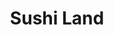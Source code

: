 ---
layout: place
title: "Sushi Land"
permalink: /pennsylvania/bryn-mawr/sushi-land.html
stateAbbr: PA
stateName: Pennsylvania
cityName: Bryn Mawr
seo:
  name: "Sushi Land"
  type: Restaurant
  links: http://www.sushiland.us/
description: "Popular, BYOB Japanese restaurant serving a variety of sushi, rolls & more in basic surroundings. Sushi Land serves delicious sushi in Bryn Mawr, Pennsylvania. Try fresh Japanese dishes for a great dining experience. Available for takeout, delivery, lunch, and dinner."
place_id: ChIJV9g8-_S_xokRspis9BTjVYE
photos:
  - name: >-
      places/ChIJV9g8-_S_xokRspis9BTjVYE/photos/AeeoHcKwS5VrV50s8Isj5p6p0CHKeMBf3I-gzMvBR6WgXQg6l4dlCCDnaUcoTg5oXU76Yi6vzPQZXGV7YFVdCixcnorrqPLZPGJnHv4yIujxCNPbP-SC6QWfqg_A8FKRJZzkP-M9McWhYsqzW8iCajGtIg9yShE58HmihPhNrq0ejnGxeGKP8qggYHDiiAi6vljKQq5BbLeS-uYFDpcWamtKJt3aKHqawM6p7CtzY9w3HkM_m0jd4mNSI0olZfzlQfVcfWb76MsqEXRdUnkh4snVeeLsEYw-KPuC42a4WqxnFf-5Ke-_0QYqSMGqFAzpeKIegi0JCnZQXYSvX_0s98G28gPMfIj56tXuee4ifcAj4Rvfni5AmqqCYBMgRo2cAvUIENPk3KeQn1MaVhPGV94QbD_x0PlOkSOmQ6PmxqHGC3XxC0A
    widthPx: 4160
    heightPx: 3120
    authorAttributions:
      - displayName: David Daskilewicz
        uri: https://maps.google.com/maps/contrib/104074199097771194842
        photoUri: >-
          https://lh3.googleusercontent.com/a/ACg8ocJwzQae34HGbEUsayNkq44sdhRSm2iXYMiB3aDYoOs9mWj88w=s100-p-k-no-mo
    flagContentUri: >-
      https://www.google.com/local/imagery/report/?cb_client=maps_api_places.places_api&image_key=!1e10!2sCIHM0ogKEICAgIDEw5zDmgE&hl=en-US
    googleMapsUri: >-
      https://www.google.com/maps/place//data=!3m4!1e2!3m2!1sCIHM0ogKEICAgIDEw5zDmgE!2e10!4m2!3m1!1s0x89c6bff4fb3cd857:0x8155e314f4ac98b2
  - name: >-
      places/ChIJV9g8-_S_xokRspis9BTjVYE/photos/AeeoHcKxuoCCCjhY10Pk21KtXCMl8M1V-DTwhkUqC6vaTTlchyHiQjT5SJLBmkx5zKC-sFy_jOkCunraH9raOtEiwjdDAcVwB6sVkxNaQwO17hEohS0YL07j0-rgH13fPVMQ3x-_WJyGlZ5WXADpAi__o3HQUMjBLAlk3rzYR-rXda_-zXCyXea8-lj3uJq4Std8y_7pmrg5RGSTkvOGVDPi7Hcu9Ls7tBINzZ9szaddsE-uj5Q8LFFgIZczFTelPulC2MmjvViNItHUh4XUGUiXbF52qmlZZVIpQUyNLjzCLDHphCa1u61ezfEim3oXr0tsw-pv__ofzGM0A7oV6HFcbLAvwj0l-Wsp4wpxWMZekgdNjxTSrI8LVTKemxLMlYOZW5yCQUL0VQn8HNGOhcKmQ7d2917ftD-R9teV0pcZuIs
    widthPx: 4032
    heightPx: 3024
    authorAttributions:
      - displayName: John Strawbridge
        uri: https://maps.google.com/maps/contrib/117084714377230090576
        photoUri: >-
          https://lh3.googleusercontent.com/a-/ALV-UjUtDAufWtTQo90sN8GCON9oNnlIxPus6Gb5uqM6eLhJcrHliyLd=s100-p-k-no-mo
    flagContentUri: >-
      https://www.google.com/local/imagery/report/?cb_client=maps_api_places.places_api&image_key=!1e10!2sCIHM0ogKEICAgICEtZaPGw&hl=en-US
    googleMapsUri: >-
      https://www.google.com/maps/place//data=!3m4!1e2!3m2!1sCIHM0ogKEICAgICEtZaPGw!2e10!4m2!3m1!1s0x89c6bff4fb3cd857:0x8155e314f4ac98b2
  - name: >-
      places/ChIJV9g8-_S_xokRspis9BTjVYE/photos/AeeoHcIPbPuwJdEchxa9bnqkfA4mBTkyQ0SZTx2zrS2K55NrQDgv0cMK5cR0P2NMDsxfdE2xJgqi-wntwFmOiSItPTXmKu42Yn-X-bNEX-Ks9ObiFX_bYNO56uwu_XzxAlthEURqm1Wa9-K6Fq12c4Owo3WPTana5UWaIO4EMqy5_QQpDVAPBozAdcG6vR9QL61G116HUExNRhcDRI1SN44f0EGti-BKEg3lCUOgOD3Oa_nNKt1u0_kkSNjD5djZexj7vwi-lzPo4NK3_VD_k6iAYflhVZFIOcvsszKW2hapEDdReg0CmLhqT-JYiLmZL5Z_2qLaq4NKJvLywfLf3sxXPUEdKS9I6gGp6TplX2SLjDuT2rUt01mbGyz2yBn-4HJwD3g5_KudutboVdfMjaJK0MlNIQnTwRQDPuanP-Hkk1krO1uo
    widthPx: 4800
    heightPx: 3600
    authorAttributions:
      - displayName: Aman Sharma
        uri: https://maps.google.com/maps/contrib/108977815995241079098
        photoUri: >-
          https://lh3.googleusercontent.com/a-/ALV-UjUMkR1siB4fP4QeT1GQ0TiOfhQ0VobL7KfWy7k_UgzvQ_uB6l0mMA=s100-p-k-no-mo
    flagContentUri: >-
      https://www.google.com/local/imagery/report/?cb_client=maps_api_places.places_api&image_key=!1e10!2sCIHM0ogKEICAgICLh5iqyAE&hl=en-US
    googleMapsUri: >-
      https://www.google.com/maps/place//data=!3m4!1e2!3m2!1sCIHM0ogKEICAgICLh5iqyAE!2e10!4m2!3m1!1s0x89c6bff4fb3cd857:0x8155e314f4ac98b2
  - name: >-
      places/ChIJV9g8-_S_xokRspis9BTjVYE/photos/AeeoHcLwobrv24Y7FBmIOILjgp_lnGs2NQM2Sq8YpLasIgOKj9NszE_wU5o5oXmzGm4QjlJ7a98F_uLRXOzPDmaGvwQFz6XXUmOynq33cx88EedVxJR2c2yiS4L1WDbQ9JyYJ9qjMIbaenKWPM2MYBqBBg0a7BJ0Z8_vtvopiHyMeWP6Xeo_-DjzLYBRMBOgwH5dY9bDD4ybxyBgl3jKHGJyFBI_aQ5lGT5VcEBeMKvMJeLtQoTzaCv8odv6cksXcPM_ELfYE2iMyiDsQ_QOQsmRCUjFkf9DwuVa6Gg3wwN63M3x_8mei-aMPahS0iKVwMQmfPi_5YHGGPVnMe3s7fQJYvGm2RFeK0uoTEoskL3KQtX9ZxBeZJXBb9R_DWQHYq4PNun8AasKtiy8Y15UBNHDDDzj9X_QRX8gqD_gO1HZ_I7V-A
    widthPx: 4032
    heightPx: 3024
    authorAttributions:
      - displayName: Handan Bao
        uri: https://maps.google.com/maps/contrib/117043933150672977446
        photoUri: >-
          https://lh3.googleusercontent.com/a-/ALV-UjU9cJiNm319iRCGKFqWJJONRLx0tUnxmD7_AqqhpC4xLN9tZvZh2g=s100-p-k-no-mo
    flagContentUri: >-
      https://www.google.com/local/imagery/report/?cb_client=maps_api_places.places_api&image_key=!1e10!2sCIHM0ogKEICAgICMmsi_SA&hl=en-US
    googleMapsUri: >-
      https://www.google.com/maps/place//data=!3m4!1e2!3m2!1sCIHM0ogKEICAgICMmsi_SA!2e10!4m2!3m1!1s0x89c6bff4fb3cd857:0x8155e314f4ac98b2
  - name: >-
      places/ChIJV9g8-_S_xokRspis9BTjVYE/photos/AeeoHcKH6oYxxCwjziX8zhEWOms05bhHoo3RRvuQOorNpDIqmWpXaG3r2ny4JCmBcyzkuVDjCrpOua5wssJyDMUUf3jA1qR8w-xHNfMEEZZKDojkHGJ7GBhUW5zkXccH9bQ2mQn5W5eAH2qXukn2YmQB7X1ZCnwykTVYLWV2qt49KXxRmh1ETAm2TpRt7X6vF0oA38QMMf9BYwqqUX62URRL9Wjniz2Iry27IPdUKyo1lqD4Ut4gmyEaezSy_eBjpX2iog2K0vTjDgXjEdXoTtMC8mCbaU3LuTgs3H8DwyUtHVzzq_DRfWhNRE1bm3yiB7h9B2ajJHckVoiBGuQVqeWMfStK_Xe8wmqECaLtQAOaoSmhY94dPCZOlsXpD-_v_pocNC1_4tGSst2esQUJToxWCsb8vFCGl2Gfdh16KRmza4Euz0s
    widthPx: 2915
    heightPx: 2989
    authorAttributions:
      - displayName: MH “JolieMH” K
        uri: https://maps.google.com/maps/contrib/109976884800661481019
        photoUri: >-
          https://lh3.googleusercontent.com/a-/ALV-UjVJO-B92o8OH678otl-2H6xq7aasMZVKUMwHQbDO8b_oAxgQrg=s100-p-k-no-mo
    flagContentUri: >-
      https://www.google.com/local/imagery/report/?cb_client=maps_api_places.places_api&image_key=!1e10!2sCIHM0ogKEICAgMCw06Ke1QE&hl=en-US
    googleMapsUri: >-
      https://www.google.com/maps/place//data=!3m4!1e2!3m2!1sCIHM0ogKEICAgMCw06Ke1QE!2e10!4m2!3m1!1s0x89c6bff4fb3cd857:0x8155e314f4ac98b2
  - name: >-
      places/ChIJV9g8-_S_xokRspis9BTjVYE/photos/AeeoHcKuy1Y5GfwIcwvro4djO8iO-XCCMRHGRmFRVV9pc_qg7D_teCGFSM2bjsllDw-kfcE97bE1moF_8edX8qOYWeANehpH5WBTbdqC14MeQ1GtU4LgpxUAjMOfzHifgKV-ExWOzc1MWPKnIyPfGpmuedAd9iMhn9-27h04v8QJPhWB3h-LAzMPahDMhVZJ2wrISS7xajBtuH4rRjo1SvTsJLZKp0Pn4KSHQSapAEScVEbAgzxVW_A5nQkxEs4C41SB0FyLicM1pE9YfPC5UkXdyLdoBta5UcfkO_uX8r-cZDQMVnuGRJSk6qNHaWeVOO6e91-7UlzisVLmmpOw3PwwveSCxVZ8PijKhAsiS5EUU0oijp_VCYXZIM8K9KFRapVF3kRniUNPFUSPYW1eF_xh2nXIjprOtJptCF0wnivV4UN9-Ys
    widthPx: 3000
    heightPx: 4000
    authorAttributions:
      - displayName: MIchael Bolognese
        uri: https://maps.google.com/maps/contrib/113017525890935707172
        photoUri: >-
          https://lh3.googleusercontent.com/a-/ALV-UjWql5McHPBW-y2IHPKWOUshnX3aeemTaRfCmE3xCl1U_6V8hvuv=s100-p-k-no-mo
    flagContentUri: >-
      https://www.google.com/local/imagery/report/?cb_client=maps_api_places.places_api&image_key=!1e10!2sCIHM0ogKEICAgMDAioiq2AE&hl=en-US
    googleMapsUri: >-
      https://www.google.com/maps/place//data=!3m4!1e2!3m2!1sCIHM0ogKEICAgMDAioiq2AE!2e10!4m2!3m1!1s0x89c6bff4fb3cd857:0x8155e314f4ac98b2
  - name: >-
      places/ChIJV9g8-_S_xokRspis9BTjVYE/photos/AeeoHcLqrCjHS-dUijeXOLTo5jTf44pL9Kw_tWGayiFv9vK7lGz9mMf8J3JXIPVkY7sSv6iArxmlhi6HsrMxBE8dlqtI17yaNs8GIb-dz4wXNNDq-jEzjy_MkivLQ-0HMpSkESVqJT6BmsZc1zhUi64pOaWHv85_VvmKw5LoTuppOjXX8Q8ousXCNp3u6d0X525Bnbicfkph9JGVP6exV8W15BndB_DIpmTXH1O05tscHmg25C-O2n3zrR6Vw2u21d6mgILsmF725-wZSGc8Ha_BoVqGuntbypIRWfUkNnWph_rqcPLuAMcG2-NijdVZKfXI6KWHJVsBn-LAEISZyyyy5aH9wgMOam797TFA7TIsKq8ERSMmt_T-DyjbNsu83XYfSHqXnBfVkXD_dnCgfnc_mGk-JGCNs3OFxeYetJTbKTg
    widthPx: 3024
    heightPx: 4032
    authorAttributions:
      - displayName: Sharon D. Kenny
        uri: https://maps.google.com/maps/contrib/104699876366073161166
        photoUri: >-
          https://lh3.googleusercontent.com/a-/ALV-UjUHERjJDVu_yJ7aqkg8Z6Yo1J2fWhbwMfe6O7FE5FIxuTUfD2P7QQ=s100-p-k-no-mo
    flagContentUri: >-
      https://www.google.com/local/imagery/report/?cb_client=maps_api_places.places_api&image_key=!1e10!2sCIHM0ogKEICAgID8h53HCg&hl=en-US
    googleMapsUri: >-
      https://www.google.com/maps/place//data=!3m4!1e2!3m2!1sCIHM0ogKEICAgID8h53HCg!2e10!4m2!3m1!1s0x89c6bff4fb3cd857:0x8155e314f4ac98b2
  - name: >-
      places/ChIJV9g8-_S_xokRspis9BTjVYE/photos/AeeoHcKX-L0KuijMaQ9EcggR1YbWZ1ZTyCBWhWya889Hob4jpqQoAgSFQn1SLwDloKg5q4WTFIsY3F9hPYzCMb35WH6Uq0zYVTrc8PC7_zRTtWq1P4nmGR1m3UnDXRioz_i5EwWbf2-0DDBAzQpbruOcrzrD0sDM89F80q7Z7t4rs4HVww2f6a1MqxI28Vu9dv7MmAtKrHLME9h4QVgvqLs1Wl6KhSQJxyJ1aogtY847iyU7WfR3wYK9BZiLEI6XRiVKYC8ddMr-ZmBC9_hoBBnVESyl7iTmEFSwbxNUKTOwVsGjWYLNDneaw39-ZdqhFYz4MfkKoiOaj-a4PIgu3tew6wArghcC8XuQ59HPzm2PbzmeG7FXbkRhyzd6Cs5dNeWWlWf7czDga_cKjJ0lEhyzzUrL5-TBEceH-dJjnGDfoTAAYmYv
    widthPx: 3024
    heightPx: 4032
    authorAttributions:
      - displayName: Vera Lazutkina
        uri: https://maps.google.com/maps/contrib/109711390538490263025
        photoUri: >-
          https://lh3.googleusercontent.com/a-/ALV-UjXEncHgezI4pHBUQYP5200n1s6v9p53wwf1vOP4dIuRTnQb2FDv=s100-p-k-no-mo
    flagContentUri: >-
      https://www.google.com/local/imagery/report/?cb_client=maps_api_places.places_api&image_key=!1e10!2sCIHM0ogKEICAgIC-wcnq2QE&hl=en-US
    googleMapsUri: >-
      https://www.google.com/maps/place//data=!3m4!1e2!3m2!1sCIHM0ogKEICAgIC-wcnq2QE!2e10!4m2!3m1!1s0x89c6bff4fb3cd857:0x8155e314f4ac98b2
  - name: >-
      places/ChIJV9g8-_S_xokRspis9BTjVYE/photos/AeeoHcK0Cyy-ArsDtJ9RL3gOOdQfP-6Q232x85aNDlHFwKOZmpHBtSX6Heu43OhqMIMAkKV-bmU9dCLwiCQIwa2ztnB2FZC1Xh6nVwgCUUhfv7HSZWIS_3tWIEMZGa2p7_OOEGQtajA-47wYdZxVDKRNwyR-AIVsVq4TONs8ZBRtGGeC1RnU1xim3l2YNpa6fogNBz_urv4jNXVn6wtQ9sq8FN8czm3zURizZwq7xmjxPpRilrANFUqYqqsl1nU2ZMxofyNqh7-w1szSjA6u6jKZkNFLF1unLIv_4cd7ZQCE1qZJJHTBjtjg-xCzZ-LBuA5sIdFkMpEC27vpieFOIOdMoSUHm53rkdhGsPtW3ai8uT8X8WLZ7OqnzC8jhn5dKT40DkKmnEhz8qnmh4fBFP_l2dyJUyc_TeA9nU0f6hzsSi3XcA
    widthPx: 3000
    heightPx: 4000
    authorAttributions:
      - displayName: MIchael Bolognese
        uri: https://maps.google.com/maps/contrib/113017525890935707172
        photoUri: >-
          https://lh3.googleusercontent.com/a-/ALV-UjWql5McHPBW-y2IHPKWOUshnX3aeemTaRfCmE3xCl1U_6V8hvuv=s100-p-k-no-mo
    flagContentUri: >-
      https://www.google.com/local/imagery/report/?cb_client=maps_api_places.places_api&image_key=!1e10!2sCIHM0ogKEICAgMDAioiqOA&hl=en-US
    googleMapsUri: >-
      https://www.google.com/maps/place//data=!3m4!1e2!3m2!1sCIHM0ogKEICAgMDAioiqOA!2e10!4m2!3m1!1s0x89c6bff4fb3cd857:0x8155e314f4ac98b2
  - name: >-
      places/ChIJV9g8-_S_xokRspis9BTjVYE/photos/AeeoHcK2XviDab7lo9Z7YDZwJMkUWKk-N4AshcYWv1-DWkEmE7WGteajtjA_E6GvVTLZTMy0rg7R2An_zQu5UVHCGgIqVXvYfOVpz6sOJw3I8McobPP3PATW_79MZzNXWnuDOs_pVCwuhvDXZENpTwwect5Sg0EGZ7VLKcVoFIkD8bdTrVm-StTPZ_h8YSicTPiaWrxzfmEd2KwcpGaBKd2wNNA3YErMzn5M36qaAvWh848H0xIVTWJiiCaMwJvwO9fTNmqzroIjGjyqaOYJFHy6dpF3Gl3sLt95nc6NHUHRqmjrMw3ZmKe4K7T3oNKpX-qZw7fLiVaRkuhcylGLPZZsu7ZFgUPb0OhPl4QvdkxBpUjbnE-yEbrMQTM9bJTZEDNF-8YRRTLTcZ915OglF67pkbapCwOHfPdDQyJwTgDrjfccaXpe
    widthPx: 2700
    heightPx: 4800
    authorAttributions:
      - displayName: Joshua Ma
        uri: https://maps.google.com/maps/contrib/107947685429138112188
        photoUri: >-
          https://lh3.googleusercontent.com/a-/ALV-UjWRd3Z-CrsfWeuJ25XyhQQyKo8LumFBZwsCDwYsTTbM-m79gRLi=s100-p-k-no-mo
    flagContentUri: >-
      https://www.google.com/local/imagery/report/?cb_client=maps_api_places.places_api&image_key=!1e10!2sCIHM0ogKEICAgICE8_zqxwE&hl=en-US
    googleMapsUri: >-
      https://www.google.com/maps/place//data=!3m4!1e2!3m2!1sCIHM0ogKEICAgICE8_zqxwE!2e10!4m2!3m1!1s0x89c6bff4fb3cd857:0x8155e314f4ac98b2
address: 861 Lancaster Ave, Bryn Mawr, PA 19010, USA
street: 861 Lancaster Ave
city: Bryn Mawr
state: PA
zip: '19010'
country: USA
neighborhood: null
latitude: '40.022571'
longitude: '-75.320249'
accessibility_options:
  wheelchairAccessibleParking: true
  wheelchairAccessibleRestroom: true
business_status: OPERATIONAL
name: Sushi Land
google_maps_links:
  directionsUri: >-
    https://www.google.com/maps/dir//''/data=!4m7!4m6!1m1!4e2!1m2!1m1!1s0x89c6bff4fb3cd857:0x8155e314f4ac98b2!3e0
  placeUri: https://maps.google.com/?cid=9319604683056912562
  writeAReviewUri: >-
    https://www.google.com/maps/place//data=!4m3!3m2!1s0x89c6bff4fb3cd857:0x8155e314f4ac98b2!12e1
  reviewsUri: >-
    https://www.google.com/maps/place//data=!4m4!3m3!1s0x89c6bff4fb3cd857:0x8155e314f4ac98b2!9m1!1b1
  photosUri: >-
    https://www.google.com/maps/place//data=!4m3!3m2!1s0x89c6bff4fb3cd857:0x8155e314f4ac98b2!10e5
primary_type: Sushi Restaurant
opening_hours:
  regular: null
  current: null
secondary_opening_hours:
  regular:
    weekdayDescriptions: null
    type: null
  current:
    weekdayDescriptions: null
    type: null
phone: (610) 527-5527
price_level: PRICE_LEVEL_MODERATE
price_range: $20 &ndash; $30
rating: '4.3'
rating_count: 199
website: http://www.sushiland.us/
reviews:
  - name: >-
      places/ChIJV9g8-_S_xokRspis9BTjVYE/reviews/ChZDSUhNMG9nS0VJQ0FnTUN3MDZLZVpREAE
    relativePublishTimeDescription: 3 weeks ago
    rating: 5
    text:
      text: >-
        On our trip visiting New York, Philadelphia, and Washington DC... feel
        so hungry, late at night... 'Sushi Land' where we stopped by in
        Philadelphia gave us such a wonderful time.

        Even it was late and ordered various foods... we will never forget the
        incredibly kind staff and delicious sushi rolls.

        And also the restroom was very spacious and clean, which is really
        important to me... hahaha

        It's a bit sad for I’m not sure when I’ll be back in Philadelphia... but
        I definitely recommend “Sushi Land” to anyone visiting Philadelphia.

        LOVE sushi land❤️
      languageCode: en
    originalText:
      text: >-
        On our trip visiting New York, Philadelphia, and Washington DC... feel
        so hungry, late at night... 'Sushi Land' where we stopped by in
        Philadelphia gave us such a wonderful time.

        Even it was late and ordered various foods... we will never forget the
        incredibly kind staff and delicious sushi rolls.

        And also the restroom was very spacious and clean, which is really
        important to me... hahaha

        It's a bit sad for I’m not sure when I’ll be back in Philadelphia... but
        I definitely recommend “Sushi Land” to anyone visiting Philadelphia.

        LOVE sushi land❤️
      languageCode: en
    authorAttribution:
      displayName: MH “JolieMH” K
      uri: https://www.google.com/maps/contrib/109976884800661481019/reviews
      photoUri: >-
        https://lh3.googleusercontent.com/a-/ALV-UjVJO-B92o8OH678otl-2H6xq7aasMZVKUMwHQbDO8b_oAxgQrg=s128-c0x00000000-cc-rp-mo
    publishTime: '2025-03-21T01:12:40.711250Z'
    flagContentUri: >-
      https://www.google.com/local/review/rap/report?postId=ChZDSUhNMG9nS0VJQ0FnTUN3MDZLZVpREAE&d=17924085&t=1
    googleMapsUri: >-
      https://www.google.com/maps/reviews/data=!4m6!14m5!1m4!2m3!1sChZDSUhNMG9nS0VJQ0FnTUN3MDZLZVpREAE!2m1!1s0x89c6bff4fb3cd857:0x8155e314f4ac98b2
  - name: >-
      places/ChIJV9g8-_S_xokRspis9BTjVYE/reviews/ChZDSUhNMG9nS0VJQ0FnTURBaW9pcUdBEAE
    relativePublishTimeDescription: 2 months ago
    rating: 5
    text:
      text: >-
        The fish was fresh, the service was great, and the food was delicious!
        The prices are very reasonable, especially for the location (in the
        heart of Bryn Mawr). I only gave three stars for the atmosphere because
        I wasn't really paying attention. I don't know about you, but I go to
        restaurants to eat. We told the chef what we could spend, what we liked,
        and he took care of the rest. One of my new favorite spots. I only wish
        I knew about it sooner... like, 20 years ago!
      languageCode: en
    originalText:
      text: >-
        The fish was fresh, the service was great, and the food was delicious!
        The prices are very reasonable, especially for the location (in the
        heart of Bryn Mawr). I only gave three stars for the atmosphere because
        I wasn't really paying attention. I don't know about you, but I go to
        restaurants to eat. We told the chef what we could spend, what we liked,
        and he took care of the rest. One of my new favorite spots. I only wish
        I knew about it sooner... like, 20 years ago!
      languageCode: en
    authorAttribution:
      displayName: MIchael Bolognese
      uri: https://www.google.com/maps/contrib/113017525890935707172/reviews
      photoUri: >-
        https://lh3.googleusercontent.com/a-/ALV-UjWql5McHPBW-y2IHPKWOUshnX3aeemTaRfCmE3xCl1U_6V8hvuv=s128-c0x00000000-cc-rp-mo-ba3
    publishTime: '2025-02-08T02:40:32.441079Z'
    flagContentUri: >-
      https://www.google.com/local/review/rap/report?postId=ChZDSUhNMG9nS0VJQ0FnTURBaW9pcUdBEAE&d=17924085&t=1
    googleMapsUri: >-
      https://www.google.com/maps/reviews/data=!4m6!14m5!1m4!2m3!1sChZDSUhNMG9nS0VJQ0FnTURBaW9pcUdBEAE!2m1!1s0x89c6bff4fb3cd857:0x8155e314f4ac98b2
  - name: >-
      places/ChIJV9g8-_S_xokRspis9BTjVYE/reviews/ChZDSUhNMG9nS0VJQ0FnSUNfM095ZWJREAE
    relativePublishTimeDescription: 3 months ago
    rating: 5
    text:
      text: >-
        I had California Roll n Miso soups which’s is superb delicious and owner
        is super friendly. Atmosphere is beautiful and clean as well food
        portions are good too and price is very much reasonable. I strongly
        recommend this restaurant . If you are beat by don’t miss it.
      languageCode: en
    originalText:
      text: >-
        I had California Roll n Miso soups which’s is superb delicious and owner
        is super friendly. Atmosphere is beautiful and clean as well food
        portions are good too and price is very much reasonable. I strongly
        recommend this restaurant . If you are beat by don’t miss it.
      languageCode: en
    authorAttribution:
      displayName: Raj Thapa
      uri: https://www.google.com/maps/contrib/112775549091171763244/reviews
      photoUri: >-
        https://lh3.googleusercontent.com/a-/ALV-UjXtIjhZRhE8iJtieMakbr3R9yyvFLebc0wHSL8fi8QmsKAev-u1=s128-c0x00000000-cc-rp-mo-ba4
    publishTime: '2025-01-13T23:01:56.607432Z'
    flagContentUri: >-
      https://www.google.com/local/review/rap/report?postId=ChZDSUhNMG9nS0VJQ0FnSUNfM095ZWJREAE&d=17924085&t=1
    googleMapsUri: >-
      https://www.google.com/maps/reviews/data=!4m6!14m5!1m4!2m3!1sChZDSUhNMG9nS0VJQ0FnSUNfM095ZWJREAE!2m1!1s0x89c6bff4fb3cd857:0x8155e314f4ac98b2
  - name: >-
      places/ChIJV9g8-_S_xokRspis9BTjVYE/reviews/ChZDSUhNMG9nS0VJQ0FnTUNJdTU3R1h3EAE
    relativePublishTimeDescription: a week ago
    rating: 5
    text:
      text: >-
        Sushi Land has wonderful sushi at an amazing price. The staff and
        service is great. I have been eating here for 8 years and I highly
        recommend!
      languageCode: en
    originalText:
      text: >-
        Sushi Land has wonderful sushi at an amazing price. The staff and
        service is great. I have been eating here for 8 years and I highly
        recommend!
      languageCode: en
    authorAttribution:
      displayName: Sofia Acchione
      uri: https://www.google.com/maps/contrib/108228874234120344797/reviews
      photoUri: >-
        https://lh3.googleusercontent.com/a/ACg8ocLtu-d67hr7mDYCCh4jsFUx023hLyN3kCZdiUW1KFd3nVJqaQ=s128-c0x00000000-cc-rp-mo
    publishTime: '2025-04-04T23:44:46.508708Z'
    flagContentUri: >-
      https://www.google.com/local/review/rap/report?postId=ChZDSUhNMG9nS0VJQ0FnTUNJdTU3R1h3EAE&d=17924085&t=1
    googleMapsUri: >-
      https://www.google.com/maps/reviews/data=!4m6!14m5!1m4!2m3!1sChZDSUhNMG9nS0VJQ0FnTUNJdTU3R1h3EAE!2m1!1s0x89c6bff4fb3cd857:0x8155e314f4ac98b2
  - name: >-
      places/ChIJV9g8-_S_xokRspis9BTjVYE/reviews/ChZDSUhNMG9nS0VJQ0FnSURoMTRLaUxnEAE
    relativePublishTimeDescription: 2 years ago
    rating: 5
    text:
      text: >-
        A must go-to! The sushi is really fresh and so delicious. I highly
        recommend this restaurant for sit-in or to-go. The price is very
        reasonable for the quality. They also have a 3/~$15 for select rolls and
        amazing lunch specials. Parking is around corner or in the back (free on
        Sundays). Staff was really nice. Very clean restaurant. 10/10!
      languageCode: en
    originalText:
      text: >-
        A must go-to! The sushi is really fresh and so delicious. I highly
        recommend this restaurant for sit-in or to-go. The price is very
        reasonable for the quality. They also have a 3/~$15 for select rolls and
        amazing lunch specials. Parking is around corner or in the back (free on
        Sundays). Staff was really nice. Very clean restaurant. 10/10!
      languageCode: en
    authorAttribution:
      displayName: Kaitlyn S
      uri: https://www.google.com/maps/contrib/112147933496331510639/reviews
      photoUri: >-
        https://lh3.googleusercontent.com/a-/ALV-UjU1D6SGq0L9F8RgPo2AfF6ojiKHlaBXlokKl-Uqqcc8VTDbGS_aoA=s128-c0x00000000-cc-rp-mo-ba5
    publishTime: '2023-03-20T02:35:52.748003Z'
    flagContentUri: >-
      https://www.google.com/local/review/rap/report?postId=ChZDSUhNMG9nS0VJQ0FnSURoMTRLaUxnEAE&d=17924085&t=1
    googleMapsUri: >-
      https://www.google.com/maps/reviews/data=!4m6!14m5!1m4!2m3!1sChZDSUhNMG9nS0VJQ0FnSURoMTRLaUxnEAE!2m1!1s0x89c6bff4fb3cd857:0x8155e314f4ac98b2
parking_options: null
payment_options:
  acceptsCreditCards: true
  acceptsDebitCards: true
  acceptsCashOnly: false
  acceptsNfc: true
allow_dogs: null
curbside_pickup: null
delivery: true
dine_in: true
good_for_children: true
good_for_groups: true
good_for_sports: false
live_music: false
menu_for_children: false
outdoor_seating: false
reservable: true
restroom: true
serves_beer: false
serves_breakfast: false
serves_brunch: false
serves_cocktails: false
serves_coffee: false
serves_dinner: true
serves_dessert: true
serves_lunch: true
serves_vegetarian_food: true
serves_wine: false
takeout: true
summary: >-
  Popular, BYOB Japanese restaurant serving a variety of sushi, rolls & more in
  basic surroundings.

---